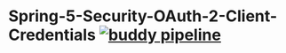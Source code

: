 # Spring-5-Security-OAuth-2-Client-Credentials [![buddy pipeline](https://app.buddy.works/dennisvchacko/spring-5-security-oauth-2-client-credentials/pipelines/pipeline/284239/badge.svg?token=5815216d1e4318b9cf12d16708bc4f9b68833b78df3d38cd1ea111cd80ef6b6a "buddy pipeline")](https://app.buddy.works/dennisvchacko/spring-5-security-oauth-2-client-credentials/pipelines/pipeline/284239)
